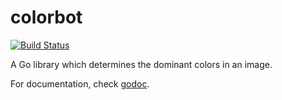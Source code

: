 colorbot
========

[![Build Status](https://travis-ci.org/codahale/colorbot.png?branch=master)](https://travis-ci.org/codahale/colorbot)

A Go library which determines the dominant colors in an image.

For documentation, check [godoc](http://godoc.org/github.com/codahale/colorbot).
